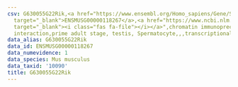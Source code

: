 ```yaml
---
csv: G630055G22Rik,<a href="https://www.ensembl.org/Homo_sapiens/Gene/Summary?db=core;g=ENSMUSG00000118267"
  target="_blank">ENSMUSG00000118267</a>,<a href="https://www.ncbi.nlm.nih.gov/pubmed/25450459"
  target="_blank"><i class="fas fa-file"></i></a>",chromatin immunoprecipitation assay,direct
  interaction,prime adult stage, testis, Spermatocyte,,,transcriptional regulation,
data_alias: G630055G22Rik
data_id: ENSMUSG00000118267
data_numevidence: 1
data_species: Mus musculus
data_taxid: '10090'
title: G630055G22Rik
---
```

